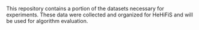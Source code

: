 This repository contains a portion of the datasets necessary for experiments. These data were collected and organized for HeHiFiS and will be used for algorithm evaluation.
